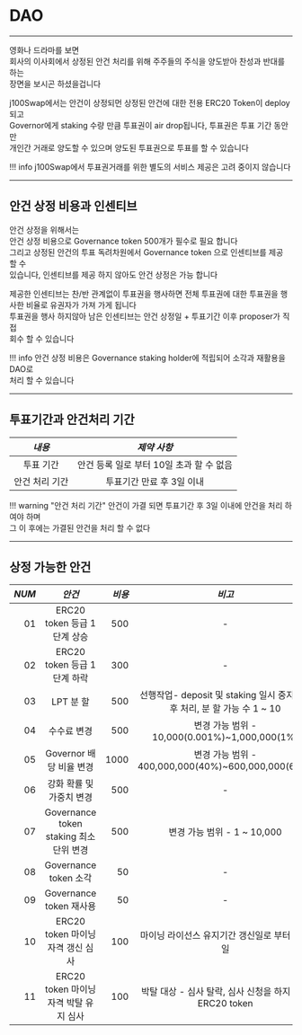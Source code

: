 # **DAO**
- - -

영화나 드라마를 보면  
회사의 이사회에서 상정된 안건 처리를 위해 주주들의 주식을 양도받아 찬성과 반대를 하는  
장면을 보시곤 하셨을겁니다   
  
j100Swap에서는 안건이 상정되먼 상정된 안건에 대한 전용 ERC20 Token이 deploy 되고  
Governor에게 staking 수량 만큼 투표권이 air drop됩니다, 투표권은 투표 기간 동안만  
개인간 거래로 양도할 수 있으며 양도된 투표권으로 투표를 할 수 있습니다   

!!! info
    j100Swap에서 투표권거래를 위한 별도의 서비스 제공은 고려 중이지 않습니다  

- - -


## **안건 상정 비용과 인센티브**

안건 상정을 위해서는   
안건 상정 비용으로 Governance token 500개가 필수로 필요 합니다   
그리고 상정된 안건의 투표 독려차원에서 Governance token 으로 인센티브를 제공 할 수  
있습니다, 인센티브를 제공 하지 않아도 안건 상정은 가능 합니다        

제공한 인센티브는 찬/반 관계없이 투표권을 행사하면 전체 투표권에 대한 투표권을 행사한 
비율로 유권자가 가져 가게 됩니다   
투표권을 행사 하지않아 남은 인센티브는 안건 상정일 + 투표기간 이후 proposer가 직접   
회수 할 수 있습니다   

!!! info
    안건 상정 비용은 Governance staking holder에 적립되어 소각과 재활용을 DAO로   
    처리 할 수 있습니다
- - -

## **투표기간과 안건처리 기간**

| *내용*      | *제약 사항*  |
| :---------: | :--------------: |
| 투표 기간 | 안건 등록 일로 부터 10일 초과 할 수 없음 |
| 안건 처리 기간 | 투표기간 만료 후 3일 이내  |

!!! warning "안건 처리 기간"
    안건이 가결 되면 투표기간 후 3일 이내에 안건을 처리 하여야 하며   
    그 이 후에는 가결된 안건을 처리 할 수 없다  

- - -

## **상정 가능한 안건**    

| *NUM*       | *안건*      | *비용* | *비고* |
| ---------: | :---------: | ---------:| :---------: | 
|01| ERC20 token 등급 1단계 상승               | 500 |- |
|02| ERC20 token 등급 1단계 하락               | 300 |- |
|03| LPT 분 할                                 | 500 |선행작업- deposit 및 staking 일시 중지 1일 후 처리, 분 할 가능 수 1 ~ 10 |
|04| 수수료 변경                               | 500 |변경 가능 범위 - 10,000(0.001%)~1,000,000(1%) |
|05| Governor 배당 비율 변경                   | 1000 |변경 가능 범위 - 400,000,000(40%)~600,000,000(60%) |
|06| 강화 확률 및 가중치 변경                   | 500 |- |
|07| Governance token staking 최소 단위 변경   | 500 |변경 가능 범위 - 1 ~ 10,000 |
|08| Governance token 소각                    | 50 | - |
|09| Governance token 재사용                  | 50 | - |
|10| ERC20 token 마이닝 자격 갱신 심사         | 100 | 마이닝 라이선스 유지기간 갱신일로 부터 120일 |
|11| ERC20 token 마이닝 자격 박탈 유지 심사    | 100 | 박탈 대상 - 심사 탈락, 심사 신청을 하지 않은 ERC20 token |